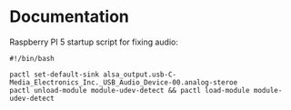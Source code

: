# Documentation

Raspberry PI 5 startup script for fixing audio:

```shell
#!/bin/bash

pactl set-default-sink alsa_output.usb-C-Media_Electronics_Inc._USB_Audio_Device-00.analog-steroe
pactl unload-module module-udev-detect && pactl load-module module-udev-detect
```

